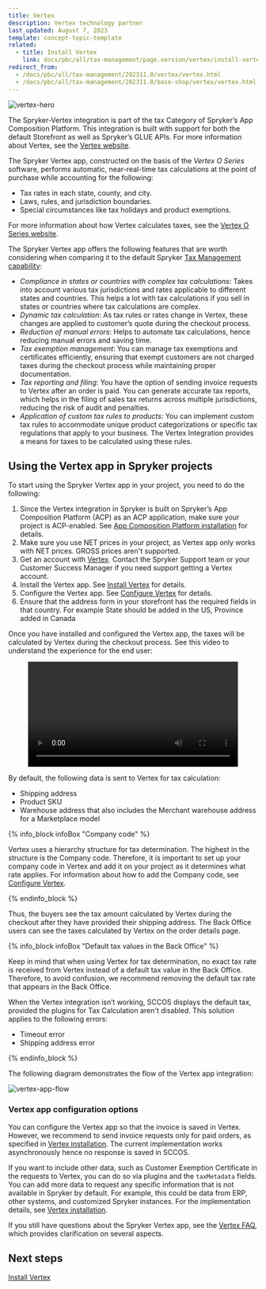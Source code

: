 ```yaml
---
title: Vertex
description: Vertex technology partner
last_updated: August 7, 2023
template: concept-topic-template
related:
  - title: Install Vertex
    link: docs/pbc/all/tax-management/page.version/vertex/install-vertex.html
redirect_from:
  - /docs/pbc/all/tax-management/202311.0/vertex/vertex.html
  - /docs/pbc/all/tax-management/202311.0/base-shop/vertex/vertex.html
---
```


![vertex-hero](https://spryker.s3.eu-central-1.amazonaws.com/docs/pbc/all/tax-management/vertex/vertex.md/vertex-hero.png)

The Spryker-Vertex integration is part of the tax Category of Spryker’s App Composition Platform. This integration is built with support for both the default Storefront as well as Spryker’s GLUE APIs. For more information about Vertex, see the [Vertex website](https://www.vertexinc.com/).

The Spryker Vertex app, constructed on the basis of the *Vertex O Series* software, performs automatic, near-real-time tax calculations at the point of purchase while accounting for the following:

* Tax rates in each state, county, and city.  
* Laws, rules, and jurisdiction boundaries.  
* Special circumstances like tax holidays and product exemptions.

For more information about how Vertex calculates taxes, see the [Vertex O Series website](https://www.vertexinc.com/solutions/products/vertex-indirect-tax-o-series).

The Spryker Vertex app offers the following features that are worth considering when comparing it to the default Spryker [Tax Management capability](/docs/pbc/all/tax-management/{{page.version}}/tax-management.html):

- *Compliance in states or countries with complex tax calculations*: Takes into account various tax jurisdictions and rates applicable to different states and countries. This helps a lot with tax calculations if you sell in states or countries where tax calculations are complex. 
- *Dynamic tax calculation*: As tax rules or rates change in Vertex, these changes are applied to customer’s quote during the checkout process.
- *Reduction of manual errors*: Helps to automate tax calculations, hence reducing manual errors and saving time.
- *Tax exemption management*: You can manage tax exemptions and certificates efficiently, ensuring that exempt customers are not charged taxes during the checkout process while maintaining proper documentation.
- *Tax reporting and filing*: You have the option of sending invoice requests to Vertex after an order is paid. You can generate accurate tax reports, which helps in the filing of sales tax returns across multiple jurisdictions, reducing the risk of audit and penalties.
- *Application of custom tax rules to products*: You can implement custom tax rules to accommodate unique product categorizations or specific tax regulations that apply to your business. The Vertex Integration provides a means for taxes to be calculated using these rules.

## Using the Vertex app in Spryker projects

To start using the Spryker Vertex app in your project, you need to do the following:

1. Since the Vertex integration in Spryker is built on Spryker’s App Composition Platform (ACP) as an ACP application, make sure your project is ACP-enabled. See [App Composition Platform installation](/docs/acp/user/app-composition-platform-installation.html) for details.
2. Make sure you use NET prices in your project, as Vertex app only works with NET prices. GROSS prices aren't supported.
3. Get an account with [Vertex](https://www.vertexinc.com/). Contact the Spryker Support team or your Customer Success Manager if you need support getting a Vertex account.
4. Install the Vertex app. See [Install Vertex](/docs/pbc/all/tax-management/{{page.version}}/base-shop/third-party-integrations/vertex/install-vertex.html) for details.
5. Configure the Vertex app. See [Configure Vertex](/docs/pbc/all/tax-management/{{page.version}}/base-shop/third-party-integrations/vertex/configure-vertex.html) for details.
6. Ensure that the address form in your storefront has the required fields in that country. For example State should be added in the US, Province added in Canada 

Once you have installed and configured the Vertex app, the taxes will be calculated by Vertex during the checkout process. See this video to understand the experience for the end user:

<figure class="video_container">
    <video width="100%" height="auto" controls>
    <source src="https://spryker.s3.eu-central-1.amazonaws.com/docs/pbc/all/tax-management/vertex/vertex.md/Vertex+Demo.mp4" type="video/mp4">
  </video>
</figure>

By default, the following data is sent to Vertex for tax calculation:

 - Shipping address
 - Product SKU
 - Warehouse address that also includes the Merchant warehouse address for a Marketplace model

{% info_block infoBox "Company code" %}

Vertex uses a hierarchy structure for tax determination. The highest in the structure is the Company code. Therefore, it is important to set up your company code in Vertex and add it on your project as it determines what rate applies. For information about how to add the Company code, see [Configure Vertex]((/docs/pbc/all/tax-management/{{page.version}}/base-shop/third-party-integrations/vertex/configure-vertex.html#company-code)).

{% endinfo_block %}

Thus, the buyers see the tax amount calculated by Vertex during the checkout after they have provided their shipping address.
The Back Office users can see the taxes calculated by Vertex on the order details page.

{% info_block infoBox "Default tax values in the Back Office" %}

Keep in mind that when using Vertex for tax determination, no exact tax rate is received from Vertex instead of a default tax value in the Back Office. Therefore, to avoid confusion, we recommend removing the default tax rate that appears in the Back Office. 

When the Vertex integration isn’t working, SCCOS displays the default tax, provided the plugins for Tax Calculation aren't disabled. This solution applies to the following errors:
- Timeout error
- Shipping address error


{% endinfo_block %}

The following diagram demonstrates the flow of the Vertex app integration:

![vertex-app-flow](https://spryker.s3.eu-central-1.amazonaws.com/docs/pbc/all/tax-management/vertex/vertex.md/vertex-app-flow.png)


### Vertex app configuration options

You can configure the Vertex app so that the invoice is saved in Vertex. However, we recommend to send invoice requests only for paid orders, as specified in [Vertex installation](https://docs.spryker.com/docs/pbc/all/tax-management/{{page.version}}/base-shop/third-party-integrations/vertex/install-vertex.html#optional-if-you-plan-to-send-invoices-to-vertex-through-oms-configure-your-payment-oms). The current implementation works asynchronously hence no response is saved in SCCOS.

If you want to include other data, such as Customer Exemption Certificate in the requests to Vertex, you can do so via plugins and the `taxMetadata` fields. You can add more data to request any specific information that is not available in Spryker by default. For example, this could be data from ERP, other systems, and customized Spryker instances. For the implementation details, see [Vertex installation](https://docs.spryker.com/docs/pbc/all/tax-management/{{page.version}}/base-shop/third-party-integrations/vertex/install-vertex.html#implement-vertex-specific-metadata-extender-plugins).


If you still have questions about the Spryker Vertex app, see the [Vertex FAQ](/docs/pbc/all/tax-management/{{page.version}}/base-shop/third-party-integrations/vertex/vertex-faq.html), which provides clarification on several aspects. 

## Next steps

[Install Vertex](/docs/pbc/all/tax-management/{{page.version}}/vertex/install-vertex.html)
